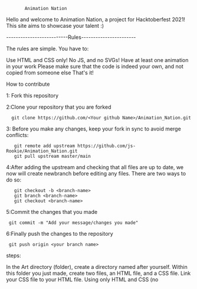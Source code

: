            Animation Nation
                                                                       
Hello and welcome to Animation Nation, a  project for Hacktoberfest 2021! This site aims to showcase your talent :)

--------------------------Rules-----------------------

The rules are simple. You have to:

Use HTML <divs> and CSS only! No JS, and no SVGs!
Have at least one animation in your work
Please make sure that the code is indeed your own, and not copied from someone else
That's it!

How to contribute

1: Fork this repository

2:Clone your repository that you are forked
    
      git clone https://github.com/<Your github Name>/Animation_Nation.git
           
3: Before you make any changes, keep your fork in sync to avoid merge conflicts:

       git remote add upstream https://github.com/js-Rookie/Animation_Nation.git
       git pull upstream master/main

4:After adding the upstream and checking that all files are up to date, we now will create     newbranch before editing any files. There are two ways to do so:

       git checkout -b <branch-name>
       git branch <branch-name>
       git checkout <branch-name>

5:Commit the changes that you made 

     git commit -m "Add your message/changes you made"

6:Finally push the changes to the repository

     git push origin <your branch name>


steps:

In the Art directory (folder), create a directory named after yourself.
Within this folder you just made, create two files, an HTML file, and a CSS file.
Link your CSS file to your HTML file.
Using only HTML and CSS (no <script> allowed!!), create a work of art! It can be as simple or as complex as you like, as long as it's animated in some way!
Get a screen recording of your finished work, and make a gif! Try to crop it so that it looks good as a smallish (preferably squarish) image. Save this in your directory, together with your HTML and CSS files. Static screenshots are also acceptable.
If you don't add a gif/screenshot, the website won't show your animation.
Go to the root include.js. You will see an array of objects, each one represents a work of art that someone has created. Copy an example object and paste it at the end, filling it out with your art information and links:
  
let cards = [
  {
  
    pageLink: './Art/Your Name/your_art/index.html',
    imageLink: './Art/Your Name/your_art/art.gif',
    author: 'Your Name',
    githubLink: 'Your Github Link'
  
  }
];
